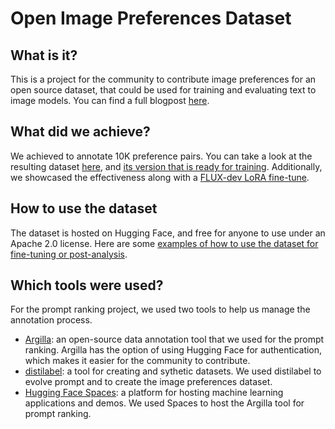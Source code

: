 # Open Image Preferences Dataset

## What is it?

This is a project for the community to contribute image preferences for an open source dataset, that could be used for training and evaluating text to image models. You can find a full blogpost [here](https://huggingface.co/blog/image-preferences).

## What did we achieve?

We achieved to annotate 10K preference pairs. You can take a look at the resulting dataset [here](https://huggingface.co/datasets/data-is-better-together/open-image-preferences-v1-results), and [its version that is ready for training](https://huggingface.co/datasets/data-is-better-together/open-image-preferences-v1-binarized). Additionally, we showcased the effectiveness along with a [FLUX-dev LoRA fine-tune](https://huggingface.co/data-is-better-together/open-image-preferences-v1-flux-dev-lora).

## How to use the dataset

The dataset is hosted on Hugging Face, and free for anyone to use under an Apache 2.0 license. Here are some [examples of how to use the dataset for fine-tuning or post-analysis](https://huggingface.co/blog/image-preferences#what-is-next).

## Which tools were used?

For the prompt ranking project, we used two tools to help us manage the annotation process.

- [Argilla](https://github.com/argilla-io/argilla): an open-source data annotation tool that we used for the prompt ranking. Argilla has the option of using Hugging Face for authentication, which makes it easier for the community to contribute.
- [distilabel](https://github.com/argilla-io/distilabel): a tool for creating and sythetic datasets. We used distilabel to evolve prompt and to create the image preferences dataset.
- [Hugging Face Spaces](https://huggingface.co/spaces): a platform for hosting machine learning applications and demos. We used Spaces to host the Argilla tool for prompt ranking.